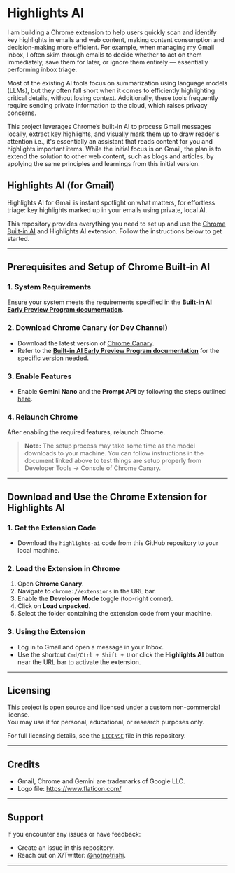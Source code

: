 # Highlights AI

I am building a Chrome extension to help users quickly scan and identify key highlights in emails and web content, making content consumption and decision-making more efficient. For example, when managing my Gmail inbox, I often skim through emails to decide whether to act on them immediately, save them for later, or ignore them entirely — essentially performing inbox triage.

Most of the existing AI tools focus on summarization using language models (LLMs), but they often fall short when it comes to efficiently highlighting critical details, without losing context. Additionally, these tools frequently require sending private information to the cloud, which raises privacy concerns.

This project leverages Chrome’s built-in AI to process Gmail messages locally, extract key highlights, and visually mark them up to draw reader's attention i.e., it's essentially an assistant that reads content for you and highlights important items. While the initial focus is on Gmail, the plan is to extend the solution to other web content, such as blogs and articles, by applying the same principles and learnings from this initial version.

## Highlights AI (for Gmail)
Highlights AI for Gmail is instant spotlight on what matters, for effortless triage: key highlights marked up in your emails using private, local AI. 

This repository provides everything you need to set up and use the [Chrome Built-in AI](https://developer.chrome.com/docs/ai/built-in) and Highlights AI extension. Follow the instructions below to get started.  

---

## Prerequisites and Setup of Chrome Built-in AI  

### 1. System Requirements  
Ensure your system meets the requirements specified in the [**Built-in AI Early Preview Program documentation**](https://docs.google.com/document/d/1VG8HIyz361zGduWgNG7R_R8Xkv0OOJ8b5C9QKeCjU0c/edit?tab=t.0#heading=h.cwc2ewfrtynq).  

### 2. Download Chrome Canary (or Dev Channel)  
- Download the latest version of [Chrome Canary](https://www.google.com/chrome/canary/).  
- Refer to the [**Built-in AI Early Preview Program documentation**](https://docs.google.com/document/d/1VG8HIyz361zGduWgNG7R_R8Xkv0OOJ8b5C9QKeCjU0c/edit?tab=t.0#heading=h.witohboigk0o) for the specific version needed.  

### 3. Enable Features  
- Enable **Gemini Nano** and the **Prompt API** by following the steps outlined [here](https://docs.google.com/document/d/1VG8HIyz361zGduWgNG7R_R8Xkv0OOJ8b5C9QKeCjU0c/edit?tab=t.0#heading=h.d0qnxe57ficp).  

### 4. Relaunch Chrome  
After enabling the required features, relaunch Chrome.  

> **Note:** The setup process may take some time as the model downloads to your machine. You can follow instructions in the document linked above to test things are setup properly from Developer Tools -> Console of Chrome Canary.

---

## Download and Use the Chrome Extension for Highlights AI

### 1. Get the Extension Code  
- Download the `highlights-ai` code from this GitHub repository to your local machine.  

### 2. Load the Extension in Chrome  
1. Open **Chrome Canary**.  
2. Navigate to `chrome://extensions` in the URL bar.  
3. Enable the **Developer Mode** toggle (top-right corner).  
4. Click on **Load unpacked**.  
5. Select the folder containing the extension code from your machine.  

### 3. Using the Extension  
- Log in to Gmail and open a message in your Inbox.  
- Use the shortcut `Cmd/Ctrl + Shift + U` or click the **Highlights AI** button near the URL bar to activate the extension.  

---

## Licensing  

This project is open source and licensed under a custom non-commercial license.  
You may use it for personal, educational, or research purposes only.  

For full licensing details, see the [`LICENSE`](LICENSE) file in this repository.  

---

## Credits  

- Gmail, Chrome and Gemini are trademarks of Google LLC.
- Logo file: https://www.flaticon.com/

---

## Support  

If you encounter any issues or have feedback:  
- Create an issue in this repository.  
- Reach out on X/Twitter: [@notnotrishi](https://twitter.com/notnotrishi).  

---